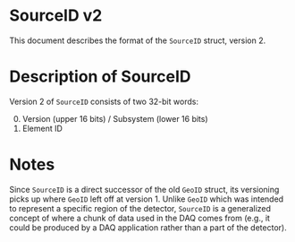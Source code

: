 # SourceID v2

This document describes the format of the `SourceID` struct, version 2. 

# Description of SourceID

Version 2 of `SourceID` consists of two 32-bit words:

0. Version (upper 16 bits) / Subsystem (lower 16 bits)
1. Element ID

# Notes
Since `SourceID` is a direct successor of the old `GeoID` struct, its versioning picks up where `GeoID` left off at version 1. Unlike `GeoID` which was intended to represent a specific region of the detector, `SourceID` is a generalized concept of where a chunk of data used in the DAQ comes from (e.g., it could be produced by a DAQ application rather than a part of the detector). 
